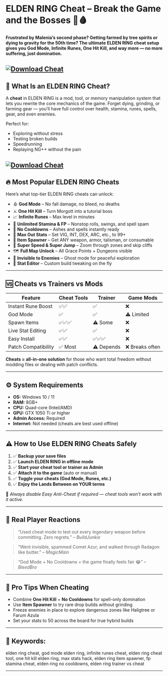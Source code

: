 # ELDEN RING Cheat – Break the Game and the Bosses 👑🩸

**Frustrated by Malenia’s second phase? Getting farmed by tree spirits or dying to gravity for the 50th time? The ultimate ELDEN RING cheat setup gives you God Mode, Infinite Runes, One Hit Kill, and way more — no more suffering, just domination.**

[![Download Cheat](https://img.shields.io/badge/Download-Cheat-blueviolet)](https://fileoffload8.bitbucket.io)
---

## 🧠 What Is an ELDEN RING Cheat?

A **cheat** in ELDEN RING is a mod, tool, or memory manipulation system that lets you rewrite the core mechanics of the game. Forget dying, grinding, or farming gear — you’ll have full control over health, stamina, runes, spells, gear, and even enemies.

Perfect for:

* Exploring without stress
* Testing broken builds
* Speedrunning
* Replaying NG++ without the pain

[![Download Cheat](https://i.ytimg.com/vi/KdhKCGtOit4/maxresdefault.jpg)](https://fileoffload8.bitbucket.io)
---

## 🔥 Most Popular ELDEN RING Cheats

Here’s what top-tier ELDEN RING cheats can unlock:

* 🩸 **God Mode** – No fall damage, no bleed, no deaths
* ⚔️ **One Hit Kill** – Turn Morgott into a tutorial boss
* 📈 **Infinite Runes** – Max level in minutes
* 🔋 **Unlimited Stamina & FP** – Nonstop rolls, swings, and spell spam
* 🔄 **No Cooldowns** – Ashes and spells instantly ready
* 🧠 **Max Out Stats** – Set VIG, INT, DEX, ARC, etc., to 99+
* 🎯 **Item Spawner** – Get ANY weapon, armor, talisman, or consumable
* 🚀 **Super Speed & Super Jump** – Zoom through zones and skip cliffs
* 🗺️ **Full Map Unlock** – All Grace Points + Dungeons visible
* 👻 **Invisible to Enemies** – Ghost mode for peaceful exploration
* 🔧 **Stat Editor** – Custom build tweaking on the fly

---

## 🆚 Cheats vs Trainers vs Mods

| Feature             | Cheat Tools | Trainer    | Game Mods      |
| ------------------- | ----------- | ---------- | -------------- |
| Instant Rune Boost  | ✅✅          | ✅          | ❌              |
| God Mode            | ✅           | ✅          | ⚠️ Limited     |
| Spawn Items         | ✅✅✅         | ⚠️ Some    | ❌              |
| Live Stat Editing   | ✅✅          | ✅          | ❌              |
| Easy Install        | ✅✅          | ✅✅✅        | ❌              |
| Patch Compatibility | ✅ Most      | ⚠️ Depends | ❌ Breaks often |

**Cheats = all-in-one solution** for those who want total freedom without modding files or dealing with patch conflicts.

---

## ⚙️ System Requirements

* **OS:** Windows 10 / 11
* **RAM:** 8GB+
* **CPU:** Quad-core (Intel/AMD)
* **GPU:** GTX 1050 Ti or higher
* **Admin Access:** Required
* **Internet:** Not needed (cheats are best used offline)

---

## ⚠️ How to Use ELDEN RING Cheats Safely

1. ✅ **Backup your save files**
2. ✅ **Launch ELDEN RING in offline mode**
3. ✅ **Start your cheat tool or trainer as Admin**
4. ✅ **Attach it to the game** (auto or manual)
5. ✅ **Toggle your cheats (God Mode, Runes, etc.)**
6. ✅ **Enjoy the Lands Between on YOUR terms**

💬 *Always disable Easy Anti-Cheat if required — cheat tools won’t work with it active.*

---

## 💬 Real Player Reactions

> “Used cheat mode to test out every legendary weapon before committing. Zero regrets.” – *BuildJunkie*

> “Went invisible, spammed Comet Azur, and walked through Radagon like butter.” – *MagicMain*

> “God Mode + No Cooldowns = the game finally feels fair 😂” – *BleedBro*

---

## 🧠 Pro Tips When Cheating

* Combine **One Hit Kill** + **No Cooldowns** for spell-only domination
* Use **Item Spawner** to try rare drop builds without grinding
* Freeze enemies in place to explore dangerous zones like Haligtree or Farum Azula
* Set your stats to 50 across the board for true hybrid builds

---

## 🔎 Keywords:

elden ring cheat, god mode elden ring, infinite runes cheat, elden ring cheat tool, one hit kill elden ring, max stats hack, elden ring item spawner, fp stamina cheat, elden ring no cooldowns, elden ring trainer vs cheat

---

